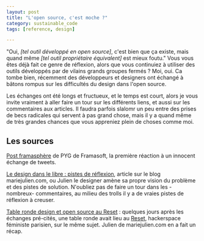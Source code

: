 ```yaml
---
layout: post
title: "L'open source, c'est moche ?"
category: sustainable_code
tags: [reference, design]

---
```


"Oui, *[tel outil développé en open source]*, c'est bien que ça existe, mais quand même *[tel outil propriétaire équivalent]* est mieux foutu." Vous vous êtes déjà fait ce genre de réflexion, alors que vous continuiez à utiliser des outils développés par de vilains grands groupes fermés ? Moi, oui. Ca tombe bien, récemment des développeurs et designers ont échangé à bâtons rompus sur les difficultés du design dans l'open source.


<!--more-->

Les échanges ont été longs et fructueux, et le temps est court, alors je vous invite vraiment à aller faire un tour sur les différents liens, et aussi sur les commentaires aux articles. Il faudra parfois slalomr un peu entre des prises de becs radicales qui servent à pas grand chose, mais il y a quand même de très grandes chances que vous appreniez plein de choses comme moi.


## Les sources

[Post framasphère](https://framasphere.org/posts/2833697) de PYG de Framasoft, la première réaction à un innocent échange de tweets.


[Le design dans le libre : pistes de réflexion](http://mariejulien.com/post/2017/02/08/Le-design-dans-le-libre-%3A-pistes-de-r%C3%A9flexion), article sur le blog mariejulien.com, ou Julien le designer amène sa propre vision du problème et des pistes de solution. N'oubliez pas de faire un tour dans les -nombreux- commentaires, au milieu des trolls il y a de vraies pistes de réflexion à creuser.


[Table ronde design et open source au Reset](http://mariejulien.com/post/2017/02/13/Table-ronde-design-et-open-source-au-Reset) : quelques jours après les échanges pré-cités, une table ronde avait lieu au [Reset](lereset.org), hackerspace féministe parisien, sur le même sujet. Julien de mariejulien.com en a fait un récap.
